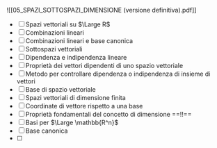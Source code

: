 ![[05_SPAZI_SOTTOSPAZI_DIMENSIONE (versione definitiva).pdf]]

- [ ] Spazi vettoriali su $\Large R$
- [ ] Combinazioni lineari
- [ ] Combinazioni lineari e base canonica
- [ ] Sottospazi vettoriali 
- [ ] Dipendenza e indipendenza lineare
- [ ] Proprietà dei vettori dipendenti di uno spazio vettoriale
- [ ] Metodo per controllare dipendenza o indipendenza di insieme di vettori
- [ ] Base di spazio vettoriale
- [ ] Spazi vettoriali di dimensione finita
- [ ] Coordinate di vettore rispetto a una base
- [ ] Proprietà fondamentali del concetto di dimensione ==!!==
- [ ] Basi per $\Large \mathbb{R^n}$
- [ ] Base canonica
- [ ] 